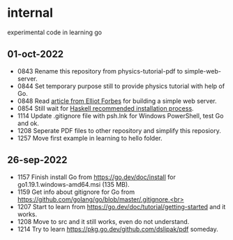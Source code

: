 # internal
experimental code in learning go


## 01-oct-2022
+ 0843 Rename this repository from physics-tutorial-pdf to simple-web-server.<br>
+ 0844 Set temporary purpose still to provide physics tutorial with help of Go.<br>
+ 0848 Read [article from Elliot Forbes](https://tutorialedge.net/golang/creating-simple-web-server-with-golang/) for building a simple web server.
+ 0854 Still wait for [Haskell recommended installation process](https://www.haskell.org/ghcup/).
+ 1114 Update .gitignore file with psh.lnk for Windows PowerShell, test Go and ok.
+ 1208 Seperate PDF files to other repository and simplify this reposiory.
+ 1257 Move first example in learning to hello folder.


## 26-sep-2022
+ 1157 Finish install Go from https://go.dev/doc/install for go1.19.1.windows-amd64.msi (135 MB).<br>
+ 1159 Get info about gitignore for Go from https://github.com/golang/go/blob/master/.gitignore.<br>
+ 1207 Start to learn from https://go.dev/doc/tutorial/getting-started and it works.<br>
+ 1208 Move to src and it still works, even do not understand.<br>
+ 1214 Try to learn https://pkg.go.dev/github.com/dslipak/pdf someday.<br>